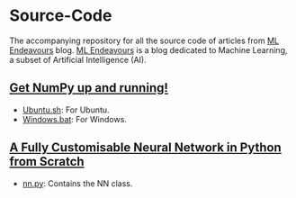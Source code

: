 # Source-Code
The accompanying repository for all the source code of articles from [ML Endeavours](http://mlendeavours.wordpress.com) blog. [ML Endeavours](http://mlendeavours.wordpress.com) is a blog dedicated to Machine Learning, a subset of Artificial Intelligence (AI).

## [Get NumPy up and running!](https://github.com/IAmSuyogJadhav/ML-Endeavours/tree/master/Get%20NumPy%20up%20and%20running)
- [Ubuntu.sh](https://github.com/IAmSuyogJadhav/ML-Endeavours/tree/master/Get%20NumPy%20up%20and%20running/Ubuntu.sh): For Ubuntu.
- [Windows.bat](https://github.com/IAmSuyogJadhav/ML-Endeavours/tree/master/Get%20NumPy%20up%20and%20running/Windows.bat): For Windows.
## [A Fully Customisable Neural Network in Python from Scratch](https://github.com/IAmSuyogJadhav/ML-Endeavours/tree/master/A%20Fully%20Customisable%20Neural%20Network%20in%20Python%20from%20Scratch)
- [nn.py](https://github.com/IAmSuyogJadhav/ML-Endeavours/tree/master/A%20Fully%20Customisable%20Neural%20Network%20in%20Python%20from%20Scratch/nn.py): Contains the NN class.
